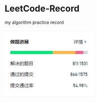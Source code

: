 # LeetCode-Record
my algorithm practice record

![avatar](https://raw.githubusercontent.com/FrancsXiang/myImgBed/master/img/1.PNG)
